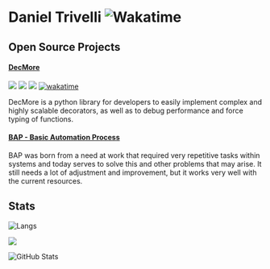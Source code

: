 # Daniel Trivelli ![Wakatime](https://wakatime.com/badge/user/0c08cee5-8ffc-40e2-bd9c-908051f1566f.svg)



## Open Source Projects

#### [DecMore](https://github.com/DanielTrivelli/decmore) 
![](https://img.shields.io/pypi/v/decmore.svg) ![](https://img.shields.io/github/release-date/DanielTrivelli/decmore) ![](https://img.shields.io/pypi/pyversions/decmore.svg) [![wakatime](https://wakatime.com/badge/github/DanielTrivelli/decmore.svg)](https://wakatime.com/badge/github/DanielTrivelli/decmore)


DecMore is a python library for developers to easily implement complex and highly scalable decorators, as well as to debug performance and force typing of functions.

#### [BAP - Basic Automation Process](https://github.com/DanielTrivelli/BAP)
BAP was born from a need at work that required very repetitive tasks within systems and today serves to solve this and other problems that may arise. It still needs a lot of adjustment and improvement, but it works very well with the current resources.


## Stats


![Langs](https://github-readme-stats.vercel.app/api/top-langs/?username=DanielTrivelli&layout=compact)

![](https://api.githubtrends.io/user/svg/DanielTrivelli/repos?time_range=one_year&theme=classic)

![GitHub Stats](https://github-readme-stats.vercel.app/api?username=DanielTrivelli&theme=light&hide_border=false&include_all_commits=true&count_private=true)




